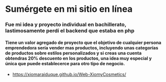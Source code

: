 # Sumérgete en mi sitio en línea
### Fue mi idea y proyecto individual en bachillerato, lastimosamente perdí el backend que estaba en php
#### Tiene un valor agregado de proyecto que el objetivo de cualquier persona emprendedora sería vender mas productos, incluyendo unas categorías de productos sobre estilos personalizados y si creas una cuenta obtendras 20% descuento en los productos, una idea muy especial y única que puede establecerce para otro tipo de negocio.
- https://xiomaraiduque.github.io/Web-XiomyCosmetics/
